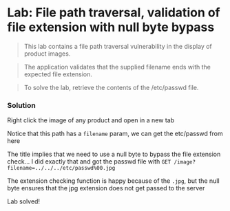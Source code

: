 # Lab: File path traversal, validation of file extension with null byte bypass

>This lab contains a file path traversal vulnerability in the display of product images.

>The application validates that the supplied filename ends with the expected file extension.

>To solve the lab, retrieve the contents of the /etc/passwd file.

### Solution
Right click the image of any product and open in a new tab

Notice that this path has a `filename` param, we can get the etc/passwd from here

The title implies that we need to use a null byte to bypass the file extension check... I did exactly that and got the passwd file with `GET /image?filename=../../../etc/passwd%00.jpg `

The extension checking function is happy because of the `.jpg`, but the null byte ensures that the jpg extension does not get passed to the server

Lab solved!
